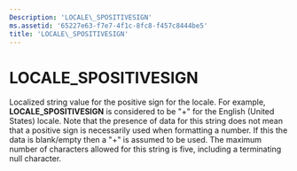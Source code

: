 ```yaml
---
Description: 'LOCALE\_SPOSITIVESIGN'
ms.assetid: '65227e63-f7e7-4f1c-8fc8-f457c8444be5'
title: 'LOCALE\_SPOSITIVESIGN'
---
```


# LOCALE\_SPOSITIVESIGN

Localized string value for the positive sign for the locale. For example, **LOCALE\_SPOSITIVESIGN** is considered to be "+" for the English (United States) locale. Note that the presence of data for this string does not mean that a positive sign is necessarily used when formatting a number. If this the data is blank/empty then a "+" is assumed to be used. The maximum number of characters allowed for this string is five, including a terminating null character.

 

 



